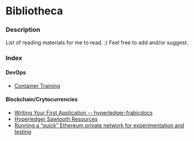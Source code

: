 # Bibliotheca

### Description
List of reading materials for me to read. :) Feel free to add and/or suggest.

### Index

#### DevOps
- [Container Training](https://container.training/)

#### Blockchain/Crytocurrencies
- [Writing Your First Application -- hyperledger-frabicdocs](https://hyperledger-fabric.readthedocs.io/en/release-1.2/write_first_app.html)
- [Hyperledger Sawtooth Resources](https://www.hyperledger.org/resources)
- [Running a “quick” Ethereum private network for experimentation and testing](https://medium.com/cybermiles/running-a-quick-ethereum-private-network-for-experimentation-and-testing-6b1c23605bce)
